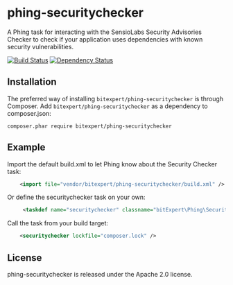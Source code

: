 phing-securitychecker
=====================

A Phing task for interacting with the SensioLabs Security Advisories Checker to check if your application uses 
dependencies with known security vulnerabilities.

[![Build Status](https://travis-ci.org/bitExpert/phing-securitychecker.svg?branch=master)](https://travis-ci.org/bitExpert/phing-securitychecker)
[![Dependency Status](https://www.versioneye.com/user/projects/57d9b5111b70a7003f25a522/badge.svg?style=flat-square)](https://www.versioneye.com/user/projects/57d9b5111b70a7003f25a522)

Installation
------------

The preferred way of installing `bitexpert/phing-securitychecker` is through Composer. Add `bitexpert/phing-securitychecker` as a dependency to 
composer.json:

```
composer.phar require bitexpert/phing-securitychecker
```

Example
-------

Import the default build.xml to let Phing know about the Security Checker task:

```xml
    <import file="vendor/bitexpert/phing-securitychecker/build.xml" />
```

Or define the securitychecker task on your own:

```xml
     <taskdef name="securitychecker" classname="bitExpert\Phing\SecurityChecker\SecurityCheckerTask" />
```

Call the task from your build target:

```xml
    <securitychecker lockfile="composer.lock" />
```

License
-------

phing-securitychecker is released under the Apache 2.0 license.
